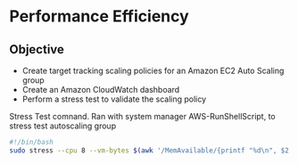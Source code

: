 # Performance Efficiency

## Objective

- Create target tracking scaling policies for an Amazon EC2 Auto Scaling group
- Create an Amazon CloudWatch dashboard
- Perform a stress test to validate the scaling policy


Stress Test comnand. Ran with system manager AWS-RunShellScript, to stress test autoscaling group

```bash
#!/bin/bash
sudo stress --cpu 8 --vm-bytes $(awk '/MemAvailable/{printf "%d\n", $2 * 0.9;}' < /proc/meminfo)k --vm-keep -m 1 --timeout 300s
```
